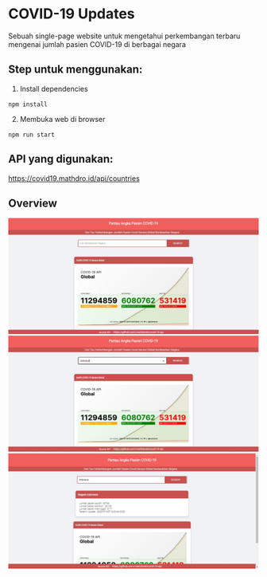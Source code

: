 # COVID-19 Updates
Sebuah single-page website untuk mengetahui perkembangan terbaru mengenai jumlah pasien COVID-19 di berbagai negara

## Step untuk menggunakan: 
1. Install dependencies

```
npm install
``` 

2. Membuka web di browser
```
npm run start
```

## API yang digunakan: 
https://covid19.mathdro.id/api/countries

## Overview
![image1](https://github.com/yazmin5/COVID-19-Update/blob/master/images/messageImage_1593956923993.jpg)
![image2](https://github.com/yazmin5/COVID-19-Update/blob/master/images/messageImage_1593956988010.jpg)
![image3](https://github.com/yazmin5/COVID-19-Update/blob/master/images/messageImage_1593957015576.jpg)
